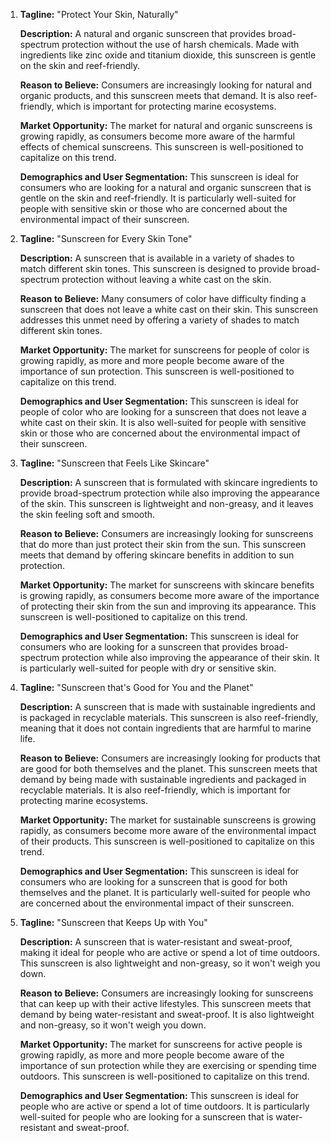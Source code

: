 1. **Tagline:** "Protect Your Skin, Naturally"

   **Description:** A natural and organic sunscreen that provides broad-spectrum protection without the use of harsh chemicals. Made with ingredients like zinc oxide and titanium dioxide, this sunscreen is gentle on the skin and reef-friendly.

   **Reason to Believe:** Consumers are increasingly looking for natural and organic products, and this sunscreen meets that demand. It is also reef-friendly, which is important for protecting marine ecosystems.

   **Market Opportunity:** The market for natural and organic sunscreens is growing rapidly, as consumers become more aware of the harmful effects of chemical sunscreens. This sunscreen is well-positioned to capitalize on this trend.

   **Demographics and User Segmentation:** This sunscreen is ideal for consumers who are looking for a natural and organic sunscreen that is gentle on the skin and reef-friendly. It is particularly well-suited for people with sensitive skin or those who are concerned about the environmental impact of their sunscreen.


2. **Tagline:** "Sunscreen for Every Skin Tone"

   **Description:** A sunscreen that is available in a variety of shades to match different skin tones. This sunscreen is designed to provide broad-spectrum protection without leaving a white cast on the skin.

   **Reason to Believe:** Many consumers of color have difficulty finding a sunscreen that does not leave a white cast on their skin. This sunscreen addresses this unmet need by offering a variety of shades to match different skin tones.

   **Market Opportunity:** The market for sunscreens for people of color is growing rapidly, as more and more people become aware of the importance of sun protection. This sunscreen is well-positioned to capitalize on this trend.

   **Demographics and User Segmentation:** This sunscreen is ideal for people of color who are looking for a sunscreen that does not leave a white cast on their skin. It is also well-suited for people with sensitive skin or those who are concerned about the environmental impact of their sunscreen.


3. **Tagline:** "Sunscreen that Feels Like Skincare"

   **Description:** A sunscreen that is formulated with skincare ingredients to provide broad-spectrum protection while also improving the appearance of the skin. This sunscreen is lightweight and non-greasy, and it leaves the skin feeling soft and smooth.

   **Reason to Believe:** Consumers are increasingly looking for sunscreens that do more than just protect their skin from the sun. This sunscreen meets that demand by offering skincare benefits in addition to sun protection.

   **Market Opportunity:** The market for sunscreens with skincare benefits is growing rapidly, as consumers become more aware of the importance of protecting their skin from the sun and improving its appearance. This sunscreen is well-positioned to capitalize on this trend.

   **Demographics and User Segmentation:** This sunscreen is ideal for consumers who are looking for a sunscreen that provides broad-spectrum protection while also improving the appearance of their skin. It is particularly well-suited for people with dry or sensitive skin.


4. **Tagline:** "Sunscreen that's Good for You and the Planet"

   **Description:** A sunscreen that is made with sustainable ingredients and is packaged in recyclable materials. This sunscreen is also reef-friendly, meaning that it does not contain ingredients that are harmful to marine life.

   **Reason to Believe:** Consumers are increasingly looking for products that are good for both themselves and the planet. This sunscreen meets that demand by being made with sustainable ingredients and packaged in recyclable materials. It is also reef-friendly, which is important for protecting marine ecosystems.

   **Market Opportunity:** The market for sustainable sunscreens is growing rapidly, as consumers become more aware of the environmental impact of their products. This sunscreen is well-positioned to capitalize on this trend.

   **Demographics and User Segmentation:** This sunscreen is ideal for consumers who are looking for a sunscreen that is good for both themselves and the planet. It is particularly well-suited for people who are concerned about the environmental impact of their sunscreen.


5. **Tagline:** "Sunscreen that Keeps Up with You"

   **Description:** A sunscreen that is water-resistant and sweat-proof, making it ideal for people who are active or spend a lot of time outdoors. This sunscreen is also lightweight and non-greasy, so it won't weigh you down.

   **Reason to Believe:** Consumers are increasingly looking for sunscreens that can keep up with their active lifestyles. This sunscreen meets that demand by being water-resistant and sweat-proof. It is also lightweight and non-greasy, so it won't weigh you down.

   **Market Opportunity:** The market for sunscreens for active people is growing rapidly, as more and more people become aware of the importance of sun protection while they are exercising or spending time outdoors. This sunscreen is well-positioned to capitalize on this trend.

   **Demographics and User Segmentation:** This sunscreen is ideal for people who are active or spend a lot of time outdoors. It is particularly well-suited for people who are looking for a sunscreen that is water-resistant and sweat-proof.